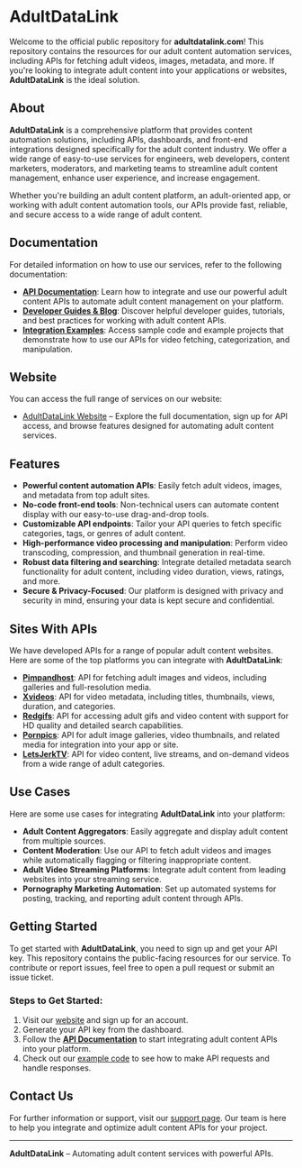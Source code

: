 # AdultDataLink

Welcome to the official public repository for **adultdatalink.com**! This repository contains the resources for our adult content automation services, including APIs for fetching adult videos, images, metadata, and more. If you're looking to integrate adult content into your applications or websites, **AdultDataLink** is the ideal solution.

## About

**AdultDataLink** is a comprehensive platform that provides content automation solutions, including APIs, dashboards, and front-end integrations designed specifically for the adult content industry. We offer a wide range of easy-to-use services for engineers, web developers, content marketers, moderators, and marketing teams to streamline adult content management, enhance user experience, and increase engagement.

Whether you're building an adult content platform, an adult-oriented app, or working with adult content automation tools, our APIs provide fast, reliable, and secure access to a wide range of adult content.

## Documentation

For detailed information on how to use our services, refer to the following documentation:

- **[API Documentation](https://adultdatalink.com/documentation)**: Learn how to integrate and use our powerful adult content APIs to automate adult content management on your platform.
- **[Developer Guides & Blog](https://adultdatalink.com)**: Discover helpful developer guides, tutorials, and best practices for working with adult content APIs.
- **[Integration Examples](https://adultdatalink.com/examples)**: Access sample code and example projects that demonstrate how to use our APIs for video fetching, categorization, and manipulation.

## Website

You can access the full range of services on our website:

- [AdultDataLink Website](https://adultdatalink.com) – Explore the full documentation, sign up for API access, and browse features designed for automating adult content services.

## Features

- **Powerful content automation APIs**: Easily fetch adult videos, images, and metadata from top adult sites.
- **No-code front-end tools**: Non-technical users can automate content display with our easy-to-use drag-and-drop tools.
- **Customizable API endpoints**: Tailor your API queries to fetch specific categories, tags, or genres of adult content.
- **High-performance video processing and manipulation**: Perform video transcoding, compression, and thumbnail generation in real-time.
- **Robust data filtering and searching**: Integrate detailed metadata search functionality for adult content, including video duration, views, ratings, and more.
- **Secure & Privacy-Focused**: Our platform is designed with privacy and security in mind, ensuring your data is kept secure and confidential.

## Sites With APIs

We have developed APIs for a range of popular adult content websites. Here are some of the top platforms you can integrate with **AdultDataLink**:

- **[Pimpandhost](https://pimpandhost.com)**: API for fetching adult images and videos, including galleries and full-resolution media.
- **[Xvideos](https://www.xvideos.com)**: API for video metadata, including titles, thumbnails, views, duration, and categories.
- **[Redgifs](https://www.redgifs.com)**: API for accessing adult gifs and video content with support for HD quality and detailed search capabilities.
- **[Pornpics](https://www.pornpics.com)**: API for adult image galleries, video thumbnails, and related media for integration into your app or site.
- **[LetsJerkTV](https://letsjerktv.com)**: API for video content, live streams, and on-demand videos from a wide range of adult categories.

## Use Cases

Here are some use cases for integrating **AdultDataLink** into your platform:

- **Adult Content Aggregators**: Easily aggregate and display adult content from multiple sources.
- **Content Moderation**: Use our API to fetch adult videos and images while automatically flagging or filtering inappropriate content.
- **Adult Video Streaming Platforms**: Integrate adult content from leading websites into your streaming service.
- **Pornography Marketing Automation**: Set up automated systems for posting, tracking, and reporting adult content through APIs.

## Getting Started

To get started with **AdultDataLink**, you need to sign up and get your API key. This repository contains the public-facing resources for our service. To contribute or report issues, feel free to open a pull request or submit an issue ticket.

### Steps to Get Started:

1. Visit our [website](https://adultdatalink.com) and sign up for an account.
2. Generate your API key from the dashboard.
3. Follow the **[API Documentation](https://adultdatalink.com/documentation)** to start integrating adult content APIs into your platform.
4. Check out our [example code](https://adultdatalink.com/services) to see how to make API requests and handle responses.

## Contact Us

For further information or support, visit our [support page](https://adultdatalink.com/contact-us). Our team is here to help you integrate and optimize adult content APIs for your project.

---

**AdultDataLink** – Automating adult content services with powerful APIs.

